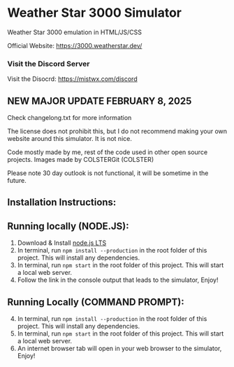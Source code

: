 # Weather Star 3000 Simulator
Weather Star 3000 emulation in HTML/JS/CSS

Official Website: https://3000.weatherstar.dev/

### Visit the Discord Server
Visit the Disocrd: https://mistwx.com/discord

## NEW MAJOR UPDATE FEBRUARY 8, 2025
Check changelong.txt for more information

The license does not prohibit this, but I do not recommend making your own website around this simulator. It is not nice.

Code mostly made by me, rest of the code used in other open source projects.
Images made by COLSTERGit (COLSTER)

Please note 30 day outlook is not functional, it will be sometime in the future.

## Installation Instructions:
## Running locally (NODE.JS):
1. Download & Install [node.js LTS](https://nodejs.org/en/)
5. In terminal, run `npm install --production` in the root folder of this project. This will install any dependencies.
6. In terminal, run `npm start` in the root folder of this project. This will start a local web server.
7. Follow the link in the console output that leads to the simulator, Enjoy!

## Running Locally (COMMAND PROMPT):
4. In terminal, run `npm install --production` in the root folder of this project. This will install any dependencies.
5. In terminal, run `npm start` in the root folder of this project. This will start a local web server.
6. An internet browser tab will open in your web browser to the simulator, Enjoy!
